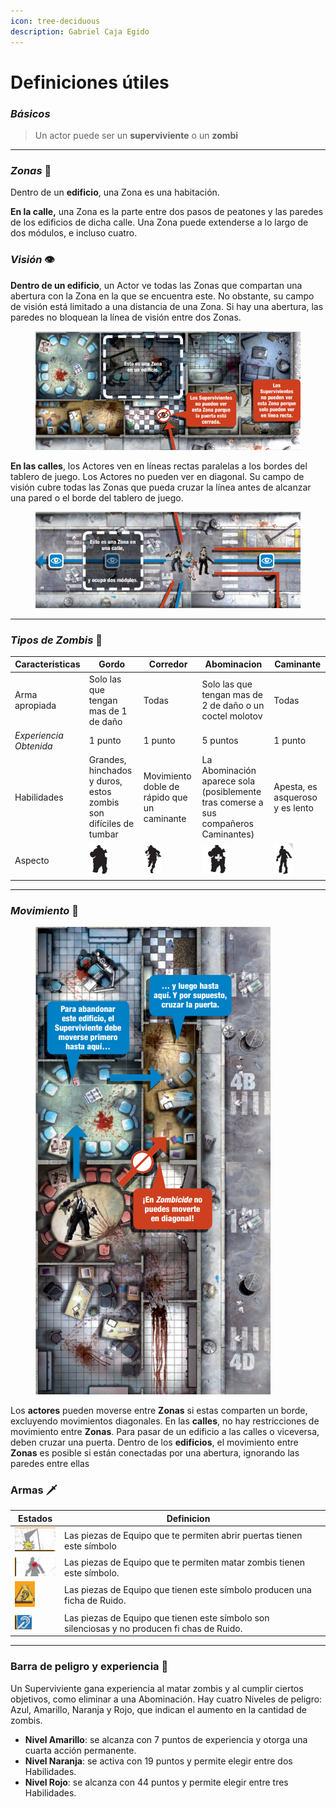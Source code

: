 ```yaml
---
icon: tree-deciduous
description: Gabriel Caja Egido
---
```


# Definiciones útiles

### _Básicos_

> Un actor puede ser un **superviviente** o un **zombi**

***

### _Zonas_ :bricks:

Dentro de un **edificio**, una Zona es una habitación.&#x20;

**En la calle,** una Zona es la parte entre dos pasos de peatones y las paredes de los edificios de dicha calle. Una Zona puede extenderse a lo largo de dos módulos, e incluso cuatro.

### _Visión_ :eye:

**Dentro de un edificio**, un Actor ve todas las Zonas que compartan una abertura con la Zona en la que se encuentra este. No obstante, su campo de visión está limitado a una distancia de una Zona. Si hay una abertura, las paredes no bloquean la línea de visión entre dos Zonas.

<figure><img src="../.gitbook/assets/image.png" alt="" width="495"><figcaption></figcaption></figure>

**En las calles**, los Actores ven en líneas rectas paralelas a los bordes del tablero de juego. Los Actores no pueden ver en diagonal. Su campo de visión cubre todas las Zonas que pueda cruzar la línea antes de alcanzar una pared o el borde del tablero de juego.

<figure><img src="../.gitbook/assets/image (1).png" alt="" width="482"><figcaption></figcaption></figure>

***

### _Tipos de Zombis_ :zombie:

| Caracteristicas        | Gordo                                                                    | Corredor                                                                 | Abominacion                                                                         | Caminante                                                                |
| ---------------------- | ------------------------------------------------------------------------ | ------------------------------------------------------------------------ | ----------------------------------------------------------------------------------- | ------------------------------------------------------------------------ |
| Arma apropiada         | Solo las que tengan mas de 1 de daño                                     | Todas                                                                    | Solo las que tengan mas de 2 de daño o un coctel molotov                            | Todas                                                                    |
| _Experiencia Obtenida_ | 1 punto                                                                  | 1 punto                                                                  | 5 puntos                                                                            | 1 punto                                                                  |
| Habilidades            | Grandes, hinchados y duros, estos zombis son difíciles de tumbar         | Movimiento doble de rápido que un caminante                              | La Abominación aparece sola (posiblemente tras comerse a sus compañeros Caminantes) | Apesta, es asqueroso y es lento                                          |
| Aspecto                | <img src="../.gitbook/assets/image (2).png" alt="" data-size="original"> | <img src="../.gitbook/assets/image (3).png" alt="" data-size="original"> | <img src="../.gitbook/assets/image (4).png" alt="" data-size="original">            | <img src="../.gitbook/assets/image (5).png" alt="" data-size="original"> |

***

### _Movimiento_ :feet:

<figure><img src="../.gitbook/assets/image (6).png" alt=""><figcaption></figcaption></figure>

Los **actores** pueden moverse entre **Zonas** si estas comparten un borde, excluyendo movimientos diagonales. En las **calles**, no hay restricciones de movimiento entre **Zonas**. Para pasar de un edificio a las calles o viceversa, deben cruzar una puerta. Dentro de los **edificios**, el movimiento entre **Zonas** es posible si están conectadas por una abertura, ignorando las paredes entre ellas

### Armas :dagger:

<table><thead><tr><th>Estados</th><th>Definicion</th><th data-hidden></th></tr></thead><tbody><tr><td><img src="../.gitbook/assets/image (8).png" alt="" data-size="original"></td><td>Las piezas de Equipo que te permiten abrir puertas tienen este símbolo</td><td></td></tr><tr><td><img src="../.gitbook/assets/image (7).png" alt="" data-size="original"></td><td>Las piezas de Equipo que te permiten matar zombis tienen este símbolo.</td><td></td></tr><tr><td><img src="../.gitbook/assets/image (9).png" alt="" data-size="original"></td><td>Las piezas de Equipo que tienen este símbolo producen una ficha de Ruido.</td><td></td></tr><tr><td><img src="../.gitbook/assets/image (10).png" alt="" data-size="original"></td><td>Las piezas de Equipo que tienen este símbolo son silenciosas y no producen fi chas de Ruido.</td><td></td></tr></tbody></table>

***

### Barra de peligro y experiencia :anger:

Un Superviviente gana experiencia al matar zombis y al cumplir ciertos objetivos, como eliminar a una Abominación. Hay cuatro Niveles de peligro: Azul, Amarillo, Naranja y Rojo, que indican el aumento en la cantidad de zombis.

* **Nivel Amarillo**: se alcanza con 7 puntos de experiencia y otorga una cuarta acción permanente.
* **Nivel Naranja**: se activa con 19 puntos y permite elegir entre dos Habilidades.
* **Nivel Rojo**: se alcanza con 44 puntos y permite elegir entre tres Habilidades.
